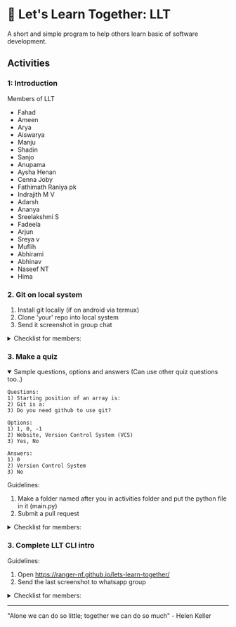 # 🤝 Let's Learn Together: LLT

A short and simple program to help others learn basic of software development.

## Activities

### 1: Introduction
Members of LLT
- Fahad
- Ameen
- Arya
- Aiswarya
- Manju
- Shadin
- Sanjo
- Anupama
- Aysha Henan
- Cenna Joby
- Fathimath Raniya pk
- Indrajith M V
- Adarsh
- Ananya
- Sreelakshmi S
- Fadeela
- Arjun
- Sreya v
- Muflih
- Abhirami
- Abhinav
- Naseef NT
- Hima

### 2. Git on local system
1. Install git locally (if on android via termux)
2. Clone 'your' repo into local system
3. Send it screenshot in group chat

<details>
  <summary>Checklist for members: </summary>

  - [x] Fahad
  - [x] Ameen
  - [x] Arya
  - [x] Aiswarya
  - [ ] Manju
  - [x] Shadin
  - [x] Sanjo
  - [x] Anupama
  - [x] Aysha Henan
  - [x] Cenna Joby
  - [ ] Fathimath Raniya pk
  - [x] Adarsh
  - [x] Indrajith M V
  - [x] Ananya
  - [x] Sreelakshmi S
  - [x] Fadeela
  - [ ] Arjun
  - [ ] Sreya v
  - [x] Muflih
  - [x] Abhirami
  - [x] Abhinav
  - [x] Naseef NT
  - [ ] Hima
  - [x] Rishi

</details>

### 3. Make a quiz
<details open>
<summary>Sample questions, options and answers (Can use other quiz questions too..)</summary>

  ```
  Questions:
  1) Starting position of an array is:
  2) Git is a:
  3) Do you need github to use git?

  Options:
  1) 1, 0, -1
  2) Website, Version Control System (VCS)
  3) Yes, No

  Answers:
  1) 0
  2) Version Control System
  3) No
  ```

</details>

Guidelines:
1. Make a folder named after you in activities folder and put the python file in it (main.py)
2. Submit a pull request

<details>
  <summary>Checklist for members: </summary>

  - [x] Fahad
  - [x] Ameen
  - [x] Arya
  - [x] Aiswarya
  - [ ] Manju
  - [x] Shadin
  - [ ] Sanjo
  - [x] Anupama
  - [x] Aysha Henan
  - [x] Cenna Joby
  - [ ] Fathimath Raniya pk
  - [ ] Adarsh
  - [x] Indrajith M V
  - [x] Ananya
  - [x] Sreelakshmi S
  - [x] Fadeela
  - [ ] Arjun
  - [ ] Sreya v
  - [x] Muflih
  - [x] Abhirami
  - [x] Abhinav
  - [x] Naseef NT
  - [x] Hima
  - [x] Rishi

</details>

### 3. Complete LLT CLI intro

Guidelines:
1. Open https://ranger-nf.github.io/lets-learn-together/
2. Send the last screenshot to whatsapp group

<details>
  <summary>Checklist for members: </summary>

  - [x] Fahad
  - [x] Ameen
  - [x] Arya
  - [x] Aiswarya
  - [ ] Manju
  - [x] Shadin
  - [ ] Sanjo
  - [x] Anupama
  - [x] Aysha Henan
  - [x] Cenna Joby
  - [ ] Fathimath Raniya pk
  - [x] Adarsh
  - [x] Indrajith M V
  - [x] Ananya
  - [x] Sreelakshmi S
  - [x] Fadeela
  - [ ] Arjun
  - [ ] Sreya v
  - [x] Muflih
  - [x] Abhirami
  - [x] Abhinav
  - [x] Abhinav (IT)
  - [x] Naseef NT
  - [x] Hima
  - [x] Rishi
  - [x] Keerthi
</details>

---

"Alone we can do so little; together we can do so much" - Helen Keller
